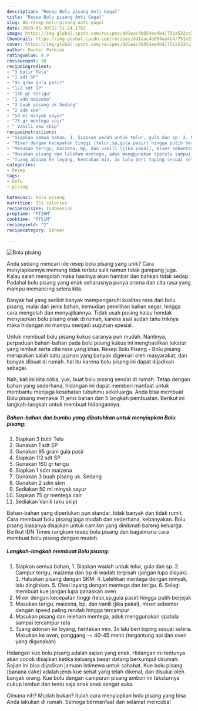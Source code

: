 ```yaml
---
description: "Resep Bolu pisang Anti Gagal"
title: "Resep Bolu pisang Anti Gagal"
slug: 86-resep-bolu-pisang-anti-gagal
date: 2020-05-30T22:51:24.176Z
image: https://img-global.cpcdn.com/recipes/dd1eac4b054ee4b4/751x532cq70/bolu-pisang-foto-resep-utama.jpg
thumbnail: https://img-global.cpcdn.com/recipes/dd1eac4b054ee4b4/751x532cq70/bolu-pisang-foto-resep-utama.jpg
cover: https://img-global.cpcdn.com/recipes/dd1eac4b054ee4b4/751x532cq70/bolu-pisang-foto-resep-utama.jpg
author: Hunter Perkins
ratingvalue: 4.9
reviewcount: 10
recipeingredient:
- "3 butir Telu"
- "1 sdt SP"
- "95 gram gula pasir"
- "1/2 sdt SP"
- "150 gr terigu"
- "1 sdm maizena"
- "3 buah pisang uk Sedang"
- "2 sdm skm"
- "50 ml minyak sayur"
- "75 gr mentega cair"
- " Vanili aku skip"
recipeinstructions:
- "Siapkan semua bahan, 1. Siapkan wadah untuk telur, gula dan sp. 2. Campur terigu, maizena dan bp di wadah terpisah (jangan lupa diayak). 3. Haluskan pisang dengan SKM. 4. Lelehkan mentega dengan minyak, lalu dinginkan. 5. Olesi loyang dengan mentega dan terigu. 6. Selagi membuat kue jangan lupa panaskan oven"
- "Mixer dengan kecepatan tinggi (telur,sp,gula pasir) hingga putih berjejak"
- "Masukan terigu, maizena, bp, dan vanili (jika pakai), mixer sebentar dengan speed paling rendah hingga tercampur"
- "Masukan pisang dan leleham mentega, aduk menggunakan spatula sampai tercampur rata"
- "Tuang adonan ke loyang, hentakan min. 3x lalu beri toping sesuai selera. Masukan ke oven, panggang -+ 40-45 menit (tergantung api dan oven yang digunakan)"
categories:
- Resep
tags:
- bolu
- pisang

katakunci: bolu pisang 
nutrition: 151 calories
recipecuisine: Indonesian
preptime: "PT26M"
cooktime: "PT51M"
recipeyield: "2"
recipecategory: Dinner

---
```



![Bolu pisang](https://img-global.cpcdn.com/recipes/dd1eac4b054ee4b4/751x532cq70/bolu-pisang-foto-resep-utama.jpg)

Anda sedang mencari ide resep bolu pisang yang unik? Cara menyiapkannya memang tidak terlalu sulit namun tidak gampang juga. Kalau salah mengolah maka hasilnya akan hambar dan bahkan tidak sedap. Padahal bolu pisang yang enak seharusnya punya aroma dan cita rasa yang mampu memancing selera kita.

Banyak hal yang sedikit banyak mempengaruhi kualitas rasa dari bolu pisang, mulai dari jenis bahan, kemudian pemilihan bahan segar, hingga cara mengolah dan menyajikannya. Tidak usah pusing kalau hendak menyiapkan bolu pisang enak di rumah, karena asal sudah tahu triknya maka hidangan ini mampu menjadi suguhan spesial.

Untuk membuat bolu pisang kukus caranya pun mudah. Nantinya, perpaduan bahan-bahan pada bolu pisang kukus ini menghasilkan tekstur yang lembut serta cita rasa yang khas. Resep Bolu Pisang - Bolu pisang merupakan salah satu jajanan yang banyak digemari oleh masyarakat, dan banyak dibuat di rumah. hal itu karena bolu pisang ini dapat dijadikan sebagai.


Nah, kali ini kita coba, yuk, buat bolu pisang sendiri di rumah. Tetap dengan bahan yang sederhana, hidangan ini dapat memberi manfaat untuk membantu menjaga kesehatan tubuhmu sekeluarga. Anda bisa membuat Bolu pisang memakai 11 jenis bahan dan 5 langkah pembuatan. Berikut ini langkah-langkah untuk membuat hidangannya.

<!--inarticleads1-->

##### Bahan-bahan dan bumbu yang dibutuhkan untuk menyiapkan Bolu pisang:

1. Siapkan 3 butir Telu
1. Gunakan 1 sdt SP
1. Gunakan 95 gram gula pasir
1. Siapkan 1/2 sdt SP
1. Gunakan 150 gr terigu
1. Siapkan 1 sdm maizena
1. Gunakan 3 buah pisang uk. Sedang
1. Gunakan 2 sdm skm
1. Sediakan 50 ml minyak sayur
1. Siapkan 75 gr mentega cair
1. Sediakan  Vanili (aku skip)


Bahan-bahan yang diperlukan pun standar, tidak banyak dan tidak rumit. Cara membuat bolu pisang juga mudah dan sederhana, kebanyakan. Bolu pisang biasanya disajikan untuk camilan yang dinikmati bareng keluarga. Berikut IDN Times rangkum resep bolu pisang dan bagaimana cara membuat bolu pisang dengan mudah. 

<!--inarticleads2-->

##### Langkah-langkah membuat Bolu pisang:

1. Siapkan semua bahan, 1. Siapkan wadah untuk telur, gula dan sp. 2. Campur terigu, maizena dan bp di wadah terpisah (jangan lupa diayak). 3. Haluskan pisang dengan SKM. 4. Lelehkan mentega dengan minyak, lalu dinginkan. 5. Olesi loyang dengan mentega dan terigu. 6. Selagi membuat kue jangan lupa panaskan oven
1. Mixer dengan kecepatan tinggi (telur,sp,gula pasir) hingga putih berjejak
1. Masukan terigu, maizena, bp, dan vanili (jika pakai), mixer sebentar dengan speed paling rendah hingga tercampur
1. Masukan pisang dan leleham mentega, aduk menggunakan spatula sampai tercampur rata
1. Tuang adonan ke loyang, hentakan min. 3x lalu beri toping sesuai selera. Masukan ke oven, panggang -+ 40-45 menit (tergantung api dan oven yang digunakan)


Hidangan kue bolu pisang adalah sajian yang enak. Hidangan ini tentunya akan cocok disajikan ketika keluarga besar datang berkumpul dirumah. Sajian ini bisa dijadikan jamuan istimewa untuk sahabat. Kue bolu pisang (banana cake) adalah jenis kue sehat yang telah dikenal, dan disukai oleh banyak orang. Kue bolu dengan campuran pisang ambon ini teksturnya cukup lembut dan tentu saja anak anak sangat suka. 

Gimana nih? Mudah bukan? Itulah cara menyiapkan bolu pisang yang bisa Anda lakukan di rumah. Semoga bermanfaat dan selamat mencoba!
